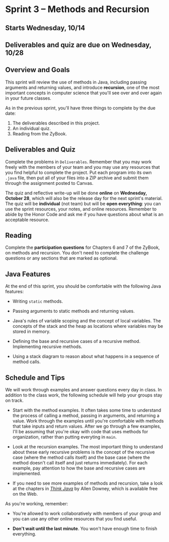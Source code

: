# Sprint 3 &ndash; Methods and Recursion

## Starts Wednesday, 10/14
## Deliverables and quiz are due on Wednesday, 10/28

## Overview and Goals
This sprint will review the use of methods in Java, including passing arguments and returning values, and introduce **recursion**, one of the most
important concepts in computer science that you'll see over and over again in your future classes.

As in the previous sprint, you'll have three things to complete by the due date:

1. The deliverables described in this project.
2. An individual quiz.
3. Reading from the ZyBook.

## Deliverables and Quiz

Complete the problems in `Deliverables`. Remember that you may work freely with the members of your team and you may use any resources that you find helpful to
complete the project. Put each program into its own `.java` file, then put all of your files into a ZIP archive and submit them through the assignment posted to Canvas.

The quiz and reflective write-up will be done **online** on **Wednesday, October 28**, which will also be the release day for the next sprint's material. The quiz will be 
**individual** (not team) but will be **open everything**: you can use the sprint resources, your notes, and online resources. Remember to abide by the Honor Code 
and ask me if you have questions about what is an acceptable resource.

## Reading

Complete the **participation questions** for Chapters 6 and 7 of the ZyBook, on methods and recursion. You don't need to complete the challenge questions or any sections that are marked as optional.

## Java Features

At the end of this sprint, you should be comfortable with the following Java features:

- Writing `static` methods.

- Passing arguments to static methods and returning values.

- Java's rules of variable scoping and the concept of local variables. The concepts of the stack and the heap as locations where variables may be stored in memory.

- Defining the base and recursive cases of a recursive method. Implementing recursive methods.

- Using a stack diagram to reason about what happens in a sequence of method calls.


## Schedule and Tips

We will work through examples and answer questions every day in class. In addition to the class work, the following schedule will help your groups stay on track.

- Start with the method examples. It often takes some time to understand the process of calling a method, passing in arguments, and returning a value. Work through the
examples until you're comfortable with methods that take inputs and return values. After we go through a few examples, I'll be assuming that you're okay with code that
uses methods for organization, rather than putting everyting in `main`.

- Look at the recursion examples. The most important thing to understand about these early recursive problems is the concept of the recursive case (where the method
calls itself) and the base case (where the method doesn't call itself and just returns immediately). For each example, pay attention to how the base and recursive 
cases are implemented.

- If you need to see more examples of methods and recursion, take a look at the chapters in [*Think Java*](https://greenteapress.com/thinkjava7/html/) by Allen Downey, 
which is available free on the Web.

As you're working, remember:

- You're allowed to work collaboratively with members of your group and you can use any other online resources that you find useful.

- **Don't wait until the last minute**. You won't have enough time to finish everything.
